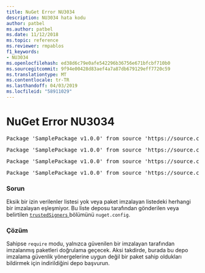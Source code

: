 ```yaml
---
title: NuGet Error NU3034
description: NU3034 hata kodu
author: patbel
ms.author: patbel
ms.date: 11/12/2018
ms.topic: reference
ms.reviewer: rmpablos
f1_keywords:
- NU3034
ms.openlocfilehash: ed38d6c79e0afe542296b36756e671bfcbf710b0
ms.sourcegitcommit: 9f94e00428d83aef4a7a87db679129eff7720c59
ms.translationtype: MT
ms.contentlocale: tr-TR
ms.lasthandoff: 04/03/2019
ms.locfileid: "58911029"
---
```

# <a name="nuget-error-nu3034"></a>NuGet Error NU3034

<pre>Package 'SamplePackage v1.0.0' from source 'https://source.com/index.json': signatureValidationMode is set to require, so packages are allowed only if signed by trusted signers; however, no trusted signers were specified.</pre>
<pre>Package 'SamplePackage v1.0.0' from source 'https://source.com/index.json': The package signature certificate fingerprint does not match any certificate fingerprint in the allow list.</pre>
<pre>Package 'SamplePackage v1.0.0' from source 'https://source.com/index.json': This repository indicated that all its packages are repository signed; however, it listed no signing certificates.</pre>
<pre>Package 'SamplePackage v1.0.0' from source 'https://source.com/index.json': This package was not repository signed with a certificate listed by this repository.</pre>

### <a name="issue"></a>Sorun

Eksik bir izin verilenler listesi yok veya paket imzalayan listedeki herhangi bir imzalayan eşleşmiyor. Bu liste deposu tarafından gönderilen veya belirtilen [ `trustedSigners` ](../nuget-config-file.md#trustedsigners-section) bölümünü `nuget.config`.

### <a name="solution"></a>Çözüm

Sahipse `require` modu, yalnızca güvenilen bir imzalayan tarafından imzalanmış paketleri doğrulama geçecek. Aksi takdirde, burada bu depo imzalama güvenlik yönergelerine uygun değil bir paket sahip oldukları bildirmek için indirildiğini depo başvurun.
